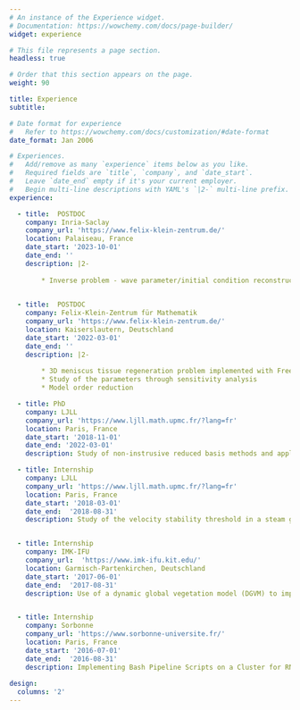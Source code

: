 ```yaml
---
# An instance of the Experience widget.
# Documentation: https://wowchemy.com/docs/page-builder/
widget: experience

# This file represents a page section.
headless: true

# Order that this section appears on the page.
weight: 90

title: Experience
subtitle:

# Date format for experience
#   Refer to https://wowchemy.com/docs/customization/#date-format
date_format: Jan 2006

# Experiences.
#   Add/remove as many `experience` items below as you like.
#   Required fields are `title`, `company`, and `date_start`.
#   Leave `date_end` empty if it's your current employer.
#   Begin multi-line descriptions with YAML's `|2-` multi-line prefix.
experience:

  - title:  POSTDOC
    company: Inria-Saclay
    company_url: 'https://www.felix-klein-zentrum.de/'
    location: Palaiseau, France
    date_start: '2023-10-01'
    date_end: ''
    description: |2-
        
        * Inverse problem - wave parameter/initial condition reconstruction with back and forth nudging algorithm
        

  - title:  POSTDOC
    company: Felix-Klein-Zentrum für Mathematik
    company_url: 'https://www.felix-klein-zentrum.de/'
    location: Kaiserslautern, Deutschland
    date_start: '2022-03-01'
    date_end: ''
    description: |2-
        
        * 3D meniscus tissue regeneration problem implemented with FreeFem++
        * Study of the parameters through sensitivity analysis
        * Model order reduction

  - title: PhD
    company: LJLL
    company_url: 'https://www.ljll.math.upmc.fr/?lang=fr'
    location: Paris, France
    date_start: '2018-11-01'
    date_end: '2022-03-01'
    description: Study of non-instrusive reduced basis methods and application to offshore wind farms.

  - title: Internship
    company: LJLL
    company_url: 'https://www.ljll.math.upmc.fr/?lang=fr'
    location: Paris, France
    date_start: '2018-03-01'
    date_end:  '2018-08-31'
    description: Study of the velocity stability threshold in a steam generator of a nuclear power plant by an algebraic method and an ALE finite element method (Freefem, Matlab), collaboration with Segula.


  - title: Internship
    company: IMK-IFU
    company_url:  'https://www.imk-ifu.kit.edu/'
    location: Garmisch-Partenkirchen, Deutschland
    date_start: '2017-06-01'
    date_end:  '2017-08-31'
    description: Use of a dynamic global vegetation model (DGVM) to improve crops and the quality of soils in East Africa with R and LPJ-GUESS.


  - title: Internship
    company: Sorbonne
    company_url: 'https://www.sorbonne-universite.fr/'
    location: Paris, France
    date_start: '2016-07-01'
    date_end:  '2016-08-31'
    description: Implementing Bash Pipeline Scripts on a Cluster for RNA Sequencing.
    
design:
  columns: '2'
---
```

